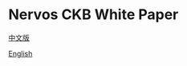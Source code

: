 # Nervos CKB White Paper

[中文版](https://github.com/NervosFoundation/binary/raw/master/white_paper/nervos-ckb-6eb7c7-zh.pdf)

[English](https://github.com/NervosFoundation/binary/raw/master/white_paper/nervos-ckb-6eb7c7.pdf)

